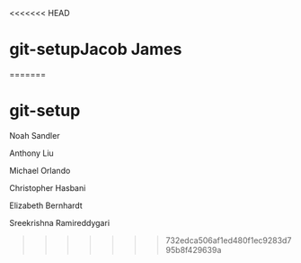 <<<<<<< HEAD
# git-setupJacob James
=======
# git-setup

Noah Sandler

Anthony Liu

Michael Orlando

Christopher Hasbani

Elizabeth Bernhardt

Sreekrishna Ramireddygari
>>>>>>> 732edca506af1ed480f1ec9283d795b8f429639a
